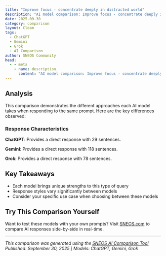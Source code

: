```yaml
---
title: "Improve focus - concentrate deeply in distracted world"
description: "AI model comparison: Improve focus - concentrate deeply in distracted world..."
date: 2025-09-30
category: comparison
layout: Clean
tags:
  - ChatGPT
  - Gemini
  - Grok
  - AI Comparison
author: SNEOS Community
head:
  - - meta
    - name: description
      content: "AI model comparison: Improve focus - concentrate deeply in distracted world..."
---
```


<ChatComparison
  title="Improve focus - concentrate deeply in distracted world"
  prompt="Improve focus - concentrate deeply in distracted world"
  :responses='{"ChatGPT": "Improving focus and concentrating deeply in a distracted world can be challenging, but with the right strategies, it\u0027s definitely possible. Here are some practical tips to help enhance your concentration:\n\n1. **Create a Distraction-Free Environment** \n - Find a quiet place to work or study. \n - Turn off unnecessary notifications on your phone and computer. \n - Use apps or browser extensions that block distracting websites during work periods.\n\n2. **Practice Mindfulness and Meditation** \n - Regular mindfulness exercises can train your brain to stay present. \n - Even 5-10 minutes a day of meditation can improve your attention span.\n\n3. **Set Clear Goals and Prioritize Tasks** \n - Define what you need to accomplish in a focused session. \n - Break large tasks into smaller, manageable chunks. \n - Use techniques like the Pomodoro Technique (25 minutes work, 5 minutes break) to maintain sustained attention.\n\n4. **Manage Your Energy Levels** \n - Get enough sleep each night to keep your brain functioning optimally. \n - Stay hydrated and eat balanced meals. Avoid heavy or sugary foods that can cause energy crashes. \n - Take short breaks to stretch or walk around; physical activity can refresh your mind.\n\n5. **Train Concentration Like a Muscle** \n - Gradually increase the time you spend on focused work. \n - Engage in activities that require concentration, such as puzzles, reading, or playing a musical instrument.\n\n6. **Use Focus Aids** \n - Background music or white noise can help some people block distractions. \n - Use noise-cancelling headphones if you work in a noisy environment.\n\n7. **Limit Multitasking** \n - Focus on one task at a time to improve the quality of your work and reduce mental fatigue.\n\n8. **Reflect and Adjust** \n - At the end of the day, review what helped or hindered your focus. \n - Adjust your environment and habits accordingly.\n\nBy implementing these strategies consistently, you can improve your ability to concentrate deeply, even in today\u0027s highly distracting world.", "Gemini": "Okay, let\u0027s tackle the challenge of deep concentration in our distraction-filled world. Here\u0027s a comprehensive approach, covering different aspects from environmental changes to mental techniques and technology management:\n\n**I. Understanding the Enemy: Identifying Your Distractions**\n\n* **Be Honest:** What *actually* pulls you away from your work? Social media notifications? Email pings? Noisy environment? Internal restlessness? Overthinking? Boredom?\n* **Track Your Distractions:** Keep a simple log for a day or two. Note the time, what you were doing, and what distracted you. This data is invaluable.\n* **Categorize Distractions:** Are they internal (thoughts, feelings) or external (environment, technology)? Knowing the source helps you choose the right solution.\n\n**II. Optimizing Your Environment (External Control)**\n\n* **Dedicated Workspace:** If possible, create a designated area solely for focused work. This mentally signals \u0022work time.\u0022\n* **Minimize Visual Clutter:** A tidy workspace is a tidy mind. Remove unnecessary items from your desk.\n* **Noise Management:**\n * **Earplugs/Noise-Cancelling Headphones:** Essential for blocking out ambient noise.\n * **White Noise/Ambient Sounds:** Try brown noise, white noise, nature sounds (rain, waves), or instrumental music (lo-fi, classical). Find what works for *you*. Avoid anything with lyrics if you find them distracting.\n * **Quiet Zone:** If you work in an office, explore quiet areas or meeting rooms you can use.\n* **Lighting:** Good lighting is crucial. Natural light is best, but if that\u0027s not available, use a full-spectrum lamp. Avoid harsh fluorescent lights.\n* **Temperature:** Maintain a comfortable temperature. Being too hot or too cold is a major distraction.\n* **Inform Others:** If you live/work with others, let them know when you need uninterrupted focus time. Use a \u0022Do Not Disturb\u0022 sign.\n\n**III. Mastering Your Technology (Digital Control)**\n\n* **Notification Management:**\n * **Mute Everything:** Turn off ALL non-essential notifications on your phone, computer, and other devices. This is the single most impactful change you can make.\n * **Batch Processing:** Check email and social media at scheduled times (e.g., 10 AM, 2 PM, 4 PM) instead of constantly reacting to notifications.\n * **Use \u0022Do Not Disturb\u0022 Mode:** Utilize the \u0022Do Not Disturb\u0022 (DND) mode on your devices, allowing only essential contacts to get through.\n* **Website/App Blockers:** Use browser extensions or apps like Freedom, Cold Turkey, or StayFocusd to block distracting websites (social media, news sites) during work hours.\n* **Website Allow Lists:** Instead of blocking everything, create a list of sites you *need* for your work and block everything else.\n* **Phone Placement:** Keep your phone out of sight and reach. Put it in another room, in a drawer, or under your desk.\n* **Airplane Mode:** For deep focus, consider using Airplane Mode to completely disconnect.\n* **Email Management:**\n * **Unsubscribe:** Unsubscribe from unnecessary email lists.\n * **Filter and Sort:** Use email filters to automatically sort incoming emails into categories.\n * **Email Templates:** Create email templates for common responses to save time.\n\n**IV. Cultivating Mental Focus (Internal Control)**\n\n* **Mindfulness Meditation:** Regular meditation (even just 5-10 minutes a day) can train your mind to be more present and less easily distracted. There are many guided meditation apps available (Headspace, Calm, Insight Timer).\n* **Pomodoro Technique:** Work in focused bursts (e.g., 25 minutes) followed by short breaks (5 minutes). This helps maintain concentration and prevent burnout. Use a timer app or a physical timer.\n* **Time Blocking:** Schedule specific blocks of time for specific tasks. Treat these appointments with yourself as sacred.\n* **Task Prioritization:** Before starting work, identify the most important tasks. Focus on those first. Use methods like the Eisenhower Matrix (Urgent/Important).\n* **Single-Tasking:** Focus on one task at a time. Avoid multitasking, as it reduces efficiency and increases errors.\n* **Break Down Large Tasks:** Divide overwhelming tasks into smaller, more manageable steps. This makes them less daunting and easier to focus on.\n* **Visualize Success:** Before starting a task, take a moment to visualize yourself successfully completing it. This can boost motivation and focus.\n* **Practice Gratitude:** Take a few minutes each day to appreciate what you have. This can reduce stress and improve overall well-being, which can enhance focus.\n* **Active Recall:** After reading a paragraph or section of text, try to recall the main points without looking back at the text. This strengthens comprehension and memory.\n\n**V. Physical Well-being (The Foundation)**\n\n* **Sleep:** Prioritize getting 7-9 hours of quality sleep per night. Sleep deprivation significantly impairs focus and cognitive function.\n* **Nutrition:** Eat a balanced diet with plenty of fruits, vegetables, and whole grains. Avoid sugary drinks and processed foods, which can lead to energy crashes.\n* **Hydration:** Drink plenty of water throughout the day. Dehydration can cause fatigue and reduce cognitive performance.\n* **Exercise:** Regular physical activity improves blood flow to the brain and enhances cognitive function. Even a short walk can make a difference.\n* **Breaks:** Take regular breaks to stretch, move around, and rest your eyes. Look away from your screen every 20 minutes for 20 seconds (the 20-20-20 rule).\n\n**VI. Advanced Techniques**\n\n* **Deep Work:** (Cal Newport\u0027s book) Schedule blocks of time dedicated to \u0022deep work\u0022 \u2013 focused, uninterrupted work on cognitively demanding tasks. This requires significant planning and discipline.\n* **Flow State:** Learn how to enter a \u0022flow state\u0022 \u2013 a state of complete absorption in an activity. This involves finding a task that is challenging but not overwhelming, eliminating distractions, and focusing intently.\n* **Dual N-Back Training:** This is a brain training exercise that has been shown to improve working memory and focus. There are apps and websites that offer this type of training.\n* **Biofeedback:** Using biofeedback techniques to monitor and control physiological responses such as heart rate and brain waves can help you learn to enter a state of focused attention.\n\n**VII. Tools and Resources**\n\n* **Focus@Will:** Music designed to enhance focus and productivity.\n* **Brain.fm:** AI-generated music for focus, relaxation, and sleep.\n* **Freedom (App):** Website and app blocker.\n* **Cold Turkey (App):** Another website and app blocker with extreme settings.\n* **StayFocusd (Chrome Extension):** Website blocker for Chrome.\n* **Toggl Track (App/Website):** Time tracking tool to see where your time is going.\n* **Evernote/Notion/OneNote:** Note-taking apps to organize your thoughts and tasks.\n* **Todoist/TickTick/Asana:** Task management apps to prioritize and track your tasks.\n* **Headspace/Calm/Insight Timer:** Meditation apps.\n\n**VIII. Troubleshooting and Maintaining Focus**\n\n* **Experiment:** Try different techniques and tools to find what works best for you. What works for one person may not work for another.\n* **Be Patient:** It takes time to develop new habits. Don\u0027t get discouraged if you slip up. Just keep practicing.\n* **Be Kind to Yourself:** If you have a day where you struggle to focus, don\u0027t beat yourself up about it. Acknowledge it, learn from it, and move on.\n* **Review and Adjust:** Regularly review your strategies and adjust them as needed. Your needs and circumstances may change over time.\n* **Identify Triggers:** Learn to recognize the triggers that lead to distraction and develop strategies for managing them.\n* **Seek Professional Help:** If you have persistent difficulty focusing, consider seeking professional help from a therapist or psychiatrist. Underlying conditions such as ADHD or anxiety can significantly impact focus.\n\n**Key Takeaways:**\n\n* **Consistency is Key:** The most effective strategies are those you implement consistently over time.\n* **Self-Awareness is Crucial:** Knowing your weaknesses and triggers is essential for developing effective coping mechanisms.\n* **It\u0027s a Process:** Improving focus is an ongoing process, not a one-time fix. Be patient with yourself and celebrate your progress along the way.\n\nBy combining these environmental adjustments, technological controls, mental techniques, and healthy habits, you can create a more focused and productive life, even in our hyper-connected world. Good luck!\n", "Grok": "Improving focus and achieving deep concentration in a world full of distractions is a valuable skill that can enhance productivity, creativity, and overall well-being. Below are actionable strategies to help you build focus and minimize distractions:\n\n---\n\n### 1. Understand the Nature of Distraction\n- **Identify Triggers:** Recognize what distracts you the most\u2014social media, notifications, noisy environments, or internal thoughts like worry or boredom.\n- **Accept Distractions as Normal:** Your brain is wired to seek novelty. Instead of fighting distractions, learn to gently redirect your attention.\n\n---\n\n### 2. Create an Environment Conducive to Focus\n- **Designate a Focused Space:** Set up a specific area for deep work where distractions are minimized. Keep it clutter-free and dedicated to focused tasks.\n- **Eliminate Digital Distractions:**\n - Turn off non-essential notifications on your phone and computer.\n - Use apps like Freedom, Forest, or StayFocusd to block distracting websites during work periods.\n - Keep your phone out of reach or in another room while working.\n- **Control Noise:** Use noise-canceling headphones or play instrumental music/white noise to mask background sounds if you can\u2019t work in silence.\n\n---\n\n### 3. Use Time Management Techniques\n- **Pomodoro Technique:** Work in focused bursts (e.g., 25 minutes) followed by a short break (5 minutes). After 4 cycles, take a longer break (15-30 minutes). This helps maintain concentration without burnout.\n- **Time Blocking:** Schedule specific times for focused work on your calendar and treat them as non-negotiable appointments.\n- **Set Clear Goals:** Break tasks into smaller, actionable steps and focus on completing one at a time. Knowing exactly what you need to do reduces mental friction.\n\n---\n\n### 4. Train Your Mind for Deep Focus\n- **Practice Mindfulness or Meditation:** Spend 5-10 minutes daily practicing mindfulness to train your attention. Apps like Headspace or Calm can guide you. This strengthens your ability to notice distractions and return to the task at hand.\n- **Single-Tasking:** Avoid multitasking, as it splits your attention and reduces efficiency. Focus on one task until it\u2019s complete (or until your focus window ends).\n- **Build a Focus Muscle:** Start with short periods of deep work (e.g., 20 minutes) and gradually increase the duration as your ability to concentrate improves.\n\n---\n\n### 5. Optimize Your Energy and Health\n- **Sleep Well:** Aim for 7-9 hours of quality sleep per night. Lack of sleep impairs focus and decision-making.\n- **Stay Hydrated and Eat Well:** Dehydration and poor nutrition can cause brain fog. Opt for balanced meals with protein, healthy fats, and complex carbs.\n- **Exercise Regularly:** Physical activity boosts brain function and reduces stress, helping you stay focused. Even a 20-minute walk can make a difference.\n- **Limit Caffeine and Sugar:** Overconsumption can lead to energy crashes and anxiety, which disrupt focus. Use them in moderation.\n\n---\n\n### 6. Leverage Technology Wisely\n- **Use Productivity Tools:**\n - Apps like Todoist or Notion to organize tasks and keep track of priorities.\n - Focus@Will for curated music designed to enhance concentration.\n- **Set Digital Boundaries:** Allocate specific times for checking emails or social media (e.g., twice a day) instead of constant monitoring.\n\n---\n\n### 7. Manage Internal Distractions\n- **Address Emotions:** If stress or anxiety pulls your focus, take a moment to journal or breathe deeply to reset.\n- **Keep a \u0022Distraction Notebook\u0022:** When random thoughts or ideas pop up, jot them down to address later instead of acting on them immediately.\n- **Practice Self-Compassion:** Don\u2019t beat yourself up for losing focus. Acknowledge it and gently bring your attention back to the task.\n\n---\n\n### 8. Build Focus Habits\n- **Start Small:** Commit to focusing deeply for just 10-15 minutes a day on a specific task. Gradually increase as it becomes easier.\n- **Create Routines:** Pair deep work with a consistent trigger, like starting your day with focused writing after a cup of coffee.\n- **Limit Context Switching:** Group similar tasks together (e.g., email batching) to avoid the mental drain of switching between unrelated activities.\n\n---\n\n### 9. Protect Your Focus Time\n- **Communicate Boundaries:** Let others know when you need uninterrupted time. For example, tell family or coworkers, \u201CI\u2019m focusing from 9-11 AM; please don\u2019t disturb unless it\u2019s urgent.\u201D\n- **Say No to Non-Essentials:** Avoid overcommitting. Prioritize tasks that align with your goals and politely decline distractions or unnecessary requests.\n\n---\n\n### 10. Reflect and Adjust\n- **Track Your Progress:** At the end of each day or week, reflect on what helped or hindered your focus. Adjust your strategies accordingly.\n- **Experiment:** Everyone\u2019s brain works differently. Test different techniques (e.g., working in the morning vs. evening) to find what suits you best.\n\n---\n\n### Bonus: Embrace Deep Work\n- Read *Deep Work* by Cal Newport for a detailed framework on cultivating focused, distraction-free work. Newport emphasizes the importance of scheduling uninterrupted time for cognitively demanding tasks and minimizing shallow, low-value activities.\n\n---\n\nBy implementing these strategies consistently, you can train your brain to concentrate deeply even in a distracted world. Start with one or two tips, build them into habits, and gradually incorporate more as you gain confidence in your ability to focus. Over time, deep concentration will become second nature. If you have specific challenges or goals (e.g., focusing while studying or working from home), let me know, and I can tailor further advice!"}' 
  published-date="22:46"
/>

## Analysis

This comparison demonstrates the different approaches each AI model takes when responding to the same prompt. Here are the key differences observed:

### Response Characteristics

**ChatGPT**: Provides a direct response with 29 sentences. 

**Gemini**: Provides a direct response with 118 sentences. 

**Grok**: Provides a direct response with 78 sentences. 

## Key Takeaways

- Each model brings unique strengths to this type of query
- Response styles vary significantly between models
- Consider your specific use case when choosing between these models

## Try This Comparison Yourself

Want to test these models with your own prompts? Visit [SNEOS.com](https://sneos.com) to compare AI responses side-by-side in real-time.

---

*This comparison was generated using the [SNEOS AI Comparison Tool](https://sneos.com)*
*Published: September 30, 2025 | Models: ChatGPT, Gemini, Grok*
